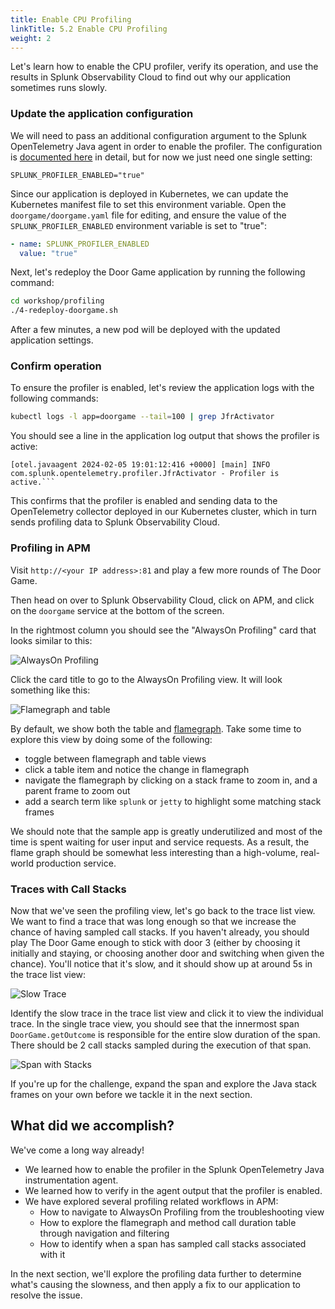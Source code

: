 ```yaml
---
title: Enable CPU Profiling
linkTitle: 5.2 Enable CPU Profiling
weight: 2
---
```


Let's learn how to enable the CPU profiler, verify its operation,
and use the results in Splunk Observability Cloud to find out why our application sometimes runs slowly.

### Update the application configuration

We will need to pass an additional configuration argument to the Splunk OpenTelemetry Java agent in order to
enable the profiler. The configuration is [documented here](https://docs.splunk.com/observability/en/gdi/get-data-in/application/java/instrumentation/instrument-java-application.html#activate-alwayson-profiling)
in detail, but for now we just need one single setting:

`SPLUNK_PROFILER_ENABLED="true"`

Since our application is deployed in Kubernetes, we can update the Kubernetes manifest file to set this environment variable.  Open the `doorgame/doorgame.yaml` file for editing, and ensure the value of the `SPLUNK_PROFILER_ENABLED` environment variable is set to "true":

```` yaml
- name: SPLUNK_PROFILER_ENABLED
  value: "true"
````

Next, let's redeploy the Door Game application by running the following command:

``` bash
cd workshop/profiling
./4-redeploy-doorgame.sh
```

After a few minutes, a new pod will be deployed with the updated application settings.

### Confirm operation

To ensure the profiler is enabled, let's review the application logs with the following commands:

```` bash
kubectl logs -l app=doorgame --tail=100 | grep JfrActivator
````

You should see a line in the application log output that shows the profiler is active:

```` log
[otel.javaagent 2024-02-05 19:01:12:416 +0000] [main] INFO com.splunk.opentelemetry.profiler.JfrActivator - Profiler is active.```
````

This confirms that the profiler is enabled and sending data to the OpenTelemetry collector deployed in our Kubernetes cluster, which in turn sends profiling data to Splunk Observability Cloud.

### Profiling in APM

Visit `http://<your IP address>:81` and play a few more rounds of The Door Game.

Then head on over to Splunk Observability Cloud, click on APM, and click on the `doorgame` service at the bottom of the screen.

In the rightmost column you should see the "AlwaysOn Profiling" card that looks similar to this:

![AlwaysOn Profiling](../images/always-on-profiling.png)

Click the card title to go to the AlwaysOn Profiling view. It will look something
like this:

![Flamegraph and table](../images/flamegraph_and_table.png)

By default, we show both the table and [flamegraph](https://www.brendangregg.com/flamegraphs.html). Take some time to explore this view by doing some of the following:

* toggle between flamegraph and table views
* click a table item and notice the change in flamegraph
* navigate the flamegraph by clicking on a stack frame to zoom in, and a parent frame to zoom out
* add a search term like `splunk` or `jetty` to highlight some matching stack frames

We should note that the sample app is greatly underutilized and most of the time
is spent waiting for user input and service requests. As a result, the flame graph
should be somewhat less interesting than a high-volume, real-world production service.

### Traces with Call Stacks

Now that we've seen the profiling view, let's go back to the trace list view. We want to find a
trace that was long enough so that we increase the chance of having sampled call stacks.
If you haven't already, you should play The Door Game enough to stick with door 3
(either by choosing it initially and staying, or choosing another door and switching when given the chance).
You'll notice that it's slow, and it should show up at around 5s in the trace list view:

![Slow Trace](../images/slow_trace.png)

Identify the slow trace in the trace list view and click it to view the individual trace. In the single trace view, you should see that the innermost span `DoorGame.getOutcome` is responsible for the entire slow duration of the span. There should be 2 call stacks sampled during the execution of that span.

![Span with Stacks](../images/span_with_stacks.png)

If you're up for the challenge, expand the span and explore the Java stack frames on your own
before we tackle it in the next section.

## What did we accomplish?

We've come a long way already!

* We learned how to enable the profiler in the Splunk OpenTelemetry Java instrumentation agent.
* We learned how to verify in the agent output that the profiler is enabled.
* We have explored several profiling related workflows in APM:
  * How to navigate to AlwaysOn Profiling from the troubleshooting view
  * How to explore the flamegraph and method call duration table through navigation and filtering
  * How to identify when a span has sampled call stacks associated with it

In the next section, we'll explore the profiling data further to determine what's causing the slowness, and then apply a fix to our application to resolve the issue.

